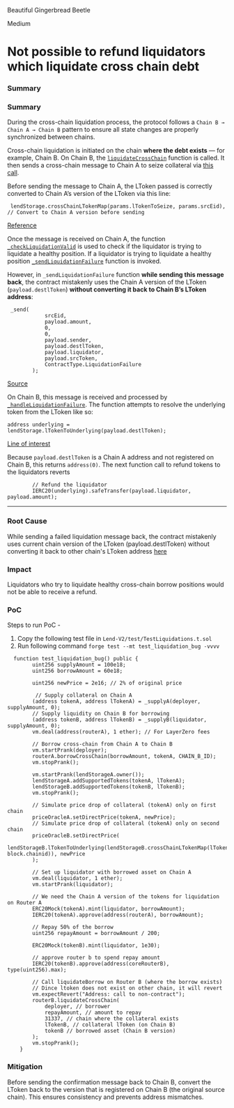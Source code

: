 Beautiful Gingerbread Beetle

Medium

# Not possible to refund liquidators which liquidate cross chain debt

### Summary

### Summary

During the cross-chain liquidation process, the protocol follows a `Chain B → Chain A → Chain B` pattern to ensure all state changes are properly synchronized between chains.

Cross-chain liquidation is initiated on the chain **where the debt exists** — for example, Chain B. On Chain B, the [`liquidateCrossChain`](https://github.com/sherlock-audit/2025-05-lend-audit-contest/blob/main/Lend-V2/src/LayerZero/CrossChainRouter.sol#L172C13-L172C33) function is called. It then sends a cross-chain message to Chain A to seize collateral via [this call](https://github.com/sherlock-audit/2025-05-lend-audit-contest/blob/main/Lend-V2/src/LayerZero/CrossChainRouter.sol#L274).

Before sending the message to Chain A, the LToken passed is correctly converted to Chain A’s version of the LToken via this line:

```solidity
 lendStorage.crossChainLTokenMap(params.lTokenToSeize, params.srcEid), // Convert to Chain A version before sending
```

[Reference](https://github.com/sherlock-audit/2025-05-lend-audit-contest/blob/main/Lend-V2/src/LayerZero/CrossChainRouter.sol#L280)

Once the message is received on Chain A, the function [`_checkLiquidationValid`](https://github.com/sherlock-audit/2025-05-lend-audit-contest/blob/main/Lend-V2/src/LayerZero/CrossChainRouter.sol#L773) is used to check if the liquidator is trying to liquidate a healthy position.  If a liquidator is trying to liquidate a healthy position [`_sendLiquidationFailure`](https://github.com/sherlock-audit/2025-05-lend-audit-contest/blob/main/Lend-V2/src/LayerZero/CrossChainRouter.sol#L776C17-L776C40) function is invoked. 

However, in  `_sendLiquidationFailure` function **while sending this message back**,  the contract mistakenly uses the Chain A version of the LToken (`payload.destlToken`) **without converting it back to Chain B’s LToken address**:

```solidity
 _send(
            srcEid,
            payload.amount,
            0,
            0,
            payload.sender,
            payload.destlToken,
            payload.liquidator,
            payload.srcToken,
            ContractType.LiquidationFailure
        );
```

[Source](https://github.com/sherlock-audit/2025-05-lend-audit-contest/blob/main/Lend-V2/src/LayerZero/CrossChainRouter.sol#L498)

On Chain B, this message is received and processed by [`_handleLiquidationFailure`](https://github.com/sherlock-audit/2025-05-lend-audit-contest/blob/main/Lend-V2/src/LayerZero/CrossChainRouter.sol#L478). The function attempts to resolve the underlying token from the LToken like so:

```solidity
address underlying = lendStorage.lTokenToUnderlying(payload.destlToken);
```

[Line of interest](https://github.com/sherlock-audit/2025-05-lend-audit-contest/blob/main/Lend-V2/src/LayerZero/CrossChainRouter.sol#L479)

Because `payload.destlToken` is a Chain A address and not registered on Chain B, this returns `address(0)`. The next function call to refund tokens to the liquidators reverts

```solidity
        // Refund the liquidator
        IERC20(underlying).safeTransfer(payload.liquidator, payload.amount);

```

---


### Root Cause

While sending a failed liquidation message back, the contract mistakenly uses current chain version of the LToken (payload.destlToken) without converting it back to other chain's  LToken address [here](https://github.com/sherlock-audit/2025-05-lend-audit-contest/blob/main/Lend-V2/src/LayerZero/CrossChainRouter.sol#L498) 


### Impact

Liquidators who try to liquidate healthy cross-chain borrow positions would not be able to receive a refund.

### PoC

Steps to run PoC - 

1. Copy the following test file in `Lend-V2/test/TestLiquidations.t.sol`
2. Run following command `forge test --mt test_liquidation_bug -vvvv`

```solidity 
  function test_liquidation_bug() public {
        uint256 supplyAmount = 100e18;
        uint256 borrowAmount = 60e18;

        uint256 newPrice = 2e16; // 2% of original price

         // Supply collateral on Chain A
        (address tokenA, address lTokenA) = _supplyA(deployer, supplyAmount, 0);
        // Supply liquidity on Chain B for borrowing
        (address tokenB, address lTokenB) = _supplyB(liquidator, supplyAmount, 0);
        vm.deal(address(routerA), 1 ether); // For LayerZero fees

        // Borrow cross-chain from Chain A to Chain B
        vm.startPrank(deployer);
        routerA.borrowCrossChain(borrowAmount, tokenA, CHAIN_B_ID);
        vm.stopPrank();

        vm.startPrank(lendStorageA.owner());
        lendStorageA.addSupportedTokens(tokenA, lTokenA);
        lendStorageB.addSupportedTokens(tokenB, lTokenB);
        vm.stopPrank();

        // Simulate price drop of collateral (tokenA) only on first chain
        priceOracleA.setDirectPrice(tokenA, newPrice);
        // Simulate price drop of collateral (tokenA) only on second chain
        priceOracleB.setDirectPrice(
            lendStorageB.lTokenToUnderlying(lendStorageB.crossChainLTokenMap(lTokenA, block.chainid)), newPrice
        );

        // Set up liquidator with borrowed asset on Chain A
        vm.deal(liquidator, 1 ether);
        vm.startPrank(liquidator);

        // We need the Chain A version of the tokens for liquidation on Router A
        ERC20Mock(tokenA).mint(liquidator, borrowAmount);
        IERC20(tokenA).approve(address(routerA), borrowAmount);

        // Repay 50% of the borrow
        uint256 repayAmount = borrowAmount / 200;

        ERC20Mock(tokenB).mint(liquidator, 1e30);

        // approve router b to spend repay amount
        IERC20(tokenB).approve(address(coreRouterB), type(uint256).max);

        // Call liquidateBorrow on Router B (where the borrow exists)
        // Dince ltoken does not exist on other chain, it will revert
        vm.expectRevert("Address: call to non-contract");
        routerB.liquidateCrossChain(
            deployer, // borrower
            repayAmount, // amount to repay
            31337, // chain where the collateral exists
            lTokenB, // collateral lToken (on Chain B)
            tokenB // borrowed asset (Chain B version)
        );
        vm.stopPrank();
    }
```

### Mitigation

Before sending the confirmation message back to Chain B, convert the LToken back to the version that is registered on Chain B (the original source chain). This ensures consistency and prevents address mismatches.

